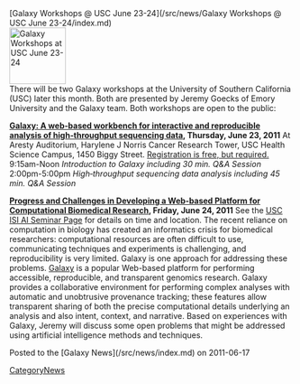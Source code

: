 <div class='newsItemHeader'>[Galaxy Workshops @ USC June 23-24](/src/news/Galaxy Workshops @ USC June 23-24/index.md)</div>

<div class='right'>
<img src="/src/images/logos/USC_logo.png" alt="Galaxy Workshops at USC June 23-24" width="100" />
</div>
There will be two Galaxy workshops at the University of Southern California (USC) later this month.  Both are presented by Jeremy Goecks of Emory University and the Galaxy team.  Both workshops are open to the public:

**[Galaxy: A web‐based workbench for interactive and reproducible analysis of high‐throughput sequencing data](https://uschsl.qualtrics.com/SE/?SID=SV_bDaxnZwEfrfk1BG), Thursday, June 23, 2011**
  At Aresty Auditorium, Harylene J Norris Cancer Research Tower, USC Health Science Campus, 1450 Biggy Street.  [Registration is free, but required.](https://uschsl.qualtrics.com/SE/?SID=SV_bDaxnZwEfrfk1BG)
    9:15am-Noon
      *Introduction to Galaxy including 30 min. Q&A Session*
    2:00pm-5:00pm
      *High‐throughput sequencing data analysis including 45 min. Q&A Session*

**[Progress and Challenges in Developing a Web-based Platform for Computational Biomedical Research](http://ai.isi.edu/index.php?module=seminars/index&submodule=seminars/upcoming), Friday, June 24, 2011**
  See the [USC ISI AI Seminar Page](http://ai.isi.edu/index.php?module=seminars/index&submodule=seminars/upcoming) for details on time and location.
    The recent reliance on computation in biology has created an informatics crisis for biomedical researchers: computational resources are often difficult to use, communicating techniques and experiments is challenging, and reproducibility is very limited. Galaxy is one approach for addressing these problems. [Galaxy](http://usegalaxy.org) is a popular Web-based platform for performing accessible, reproducible, and transparent genomics research. Galaxy provides a collaborative environment for performing complex analyses with automatic and unobtrusive provenance tracking; these features allow transparent sharing of both the precise computational details underlying an analysis and also intent, context, and narrative. Based on experiences with Galaxy, Jeremy will discuss some open problems that might be addressed using artificial intelligence methods and techniques.

<div class='newsItemFooter'>Posted to the [Galaxy News](/src/news/index.md) on 2011-06-17</div>

[CategoryNews](/src/category-news/index.md)
